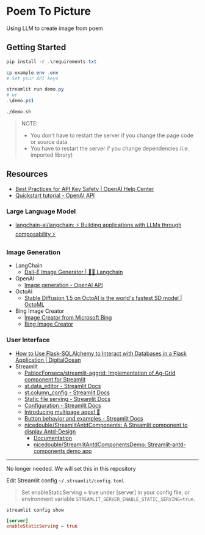# Poem To Picture

Using LLM to create image from poem

## Getting Started

```powershell
pip install -r .\requirements.txt
```

```powershell
cp example.env .env
# Set your API keys
```

```powershell
streamlit run demo.py
# or
.\demo.ps1
```

```bash
./demo.sh
```

> NOTE:
> 
> - You don't have to restart the server if you change the page code or source data
> - You have to restart the server if you change dependencies (i.e. imported library)

## Resources

- [Best Practices for API Key Safety | OpenAI Help Center](https://help.openai.com/en/articles/5112595-best-practices-for-api-key-safety)
- [Quickstart tutorial - OpenAI API](https://platform.openai.com/docs/quickstart?context=python)

### Large Language Model

- [langchain-ai/langchain: ⚡ Building applications with LLMs through composability ⚡](https://github.com/langchain-ai/langchain)

### Image Generation

- LangChain
  - [Dall-E Image Generator | 🦜️🔗 Langchain](https://python.langchain.com/docs/integrations/tools/dalle_image_generator)
- OpenAI
  - [Image generation - OpenAI API](https://platform.openai.com/docs/guides/images/introduction?context=python)
- OctoAI
  - [Stable Diffusion 1.5 on OctoAI is the world's fastest SD model | OctoML](https://octoml.ai/models/stable-diffusion/)
- Bing Image Creator
  - [Image Creator from Microsoft Bing](https://www.bing.com/images/create)
  - [Bing Image Creator](https://www.microsoft.com/en-us/edge/features/image-creator?form=MT00D8)

### User Interface

- [How to Use Flask-SQLAlchemy to Interact with Databases in a Flask Application | DigitalOcean](https://www.digitalocean.com/community/tutorials/how-to-use-flask-sqlalchemy-to-interact-with-databases-in-a-flask-application)
- Streamlit
  - [PablocFonseca/streamlit-aggrid: Implementation of Ag-Grid component for Streamlit](https://github.com/PablocFonseca/streamlit-aggrid)
  - [st.data_editor - Streamlit Docs](https://docs.streamlit.io/library/api-reference/data/st.data_editor#configuring-columns)
  - [st.column_config - Streamlit Docs](https://docs.streamlit.io/library/api-reference/data/st.column_config)
  - [Static file serving - Streamlit Docs](https://docs.streamlit.io/library/advanced-features/static-file-serving)
  - [Configuration - Streamlit Docs](https://docs.streamlit.io/library/advanced-features/configuration)
  - [Introducing multipage apps! 📄](https://blog.streamlit.io/introducing-multipage-apps/)
  - [Button behavior and examples - Streamlit Docs](https://docs.streamlit.io/library/advanced-features/button-behavior-and-examples)
  - [nicedouble/StreamlitAntdComponents: A Streamlit component to display Antd-Design](https://github.com/nicedouble/StreamlitAntdComponents)
    - [Documentation](https://nicedouble-streamlitantdcomponentsdemo-app-middmy.streamlit.app/)
    - [nicedouble/StreamlitAntdComponentsDemo: Streamlit-antd-components demo app](https://github.com/nicedouble/StreamlitAntdComponentsDemo/)

---

No longer needed. We will set this in this repository

Edit Streamlit config `~/.streamlit/config.toml`

> Set enableStaticServing = true under [server] in your config file, or environment variable `STREAMLIT_SERVER_ENABLE_STATIC_SERVING=true`.

```
streamlit config show
```

```toml
[server]
enableStaticServing = true
```

